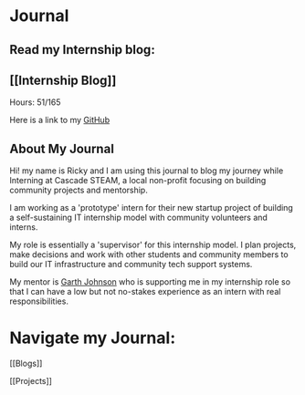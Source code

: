 # Journal

## Read my Internship blog:
## [[Internship Blog]]
Hours: 51/165

Here is a link to my [GitHub](https://github.com/rigunkes)

## About My Journal

Hi! my name is Ricky and I am using this journal to blog my journey while Interning at Cascade STEAM, a local non-profit focusing on building community projects and mentorship.

I am working as a 'prototype' intern for their new startup project of building a self-sustaining IT internship model with community volunteers and interns.

My role is essentially a 'supervisor' for this internship model. I plan projects, make decisions and work with other students and community members to build our IT infrastructure and community tech support systems.

My mentor is [Garth Johnson](https://growlf.github.io/journal/) who is supporting me in my internship role so that I can have a low but not no-stakes experience as an intern with real responsibilities.


# Navigate my Journal:

[[Blogs]]

[[Projects]]

